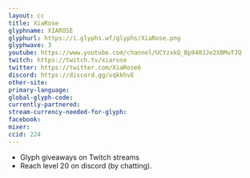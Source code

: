 ```yaml
---
layout: cc
title: XiaRose
glyphname: XIAROSE
glyphurl: https://i.glyphs.wf/glyphs/XiaRose.png
glyphwave: 3
youtube: https://www.youtube.com/channel/UCYzxkQ_Bp940JJe2XBMuTJQ
twitch: https://twitch.tv/xiarose
twitter: https://twitter.com/XiaRose6
discord: https://discord.gg/vqkkhvE
other-site: 
primary-language: 
global-glyph-code: 
currently-partnered: 
stream-currency-needed-for-glyph: 
facebook: 
mixer: 
ccid: 224
---
```

* Glyph giveaways on Twitch streams
* Reach level 20 on discord (by chatting).
